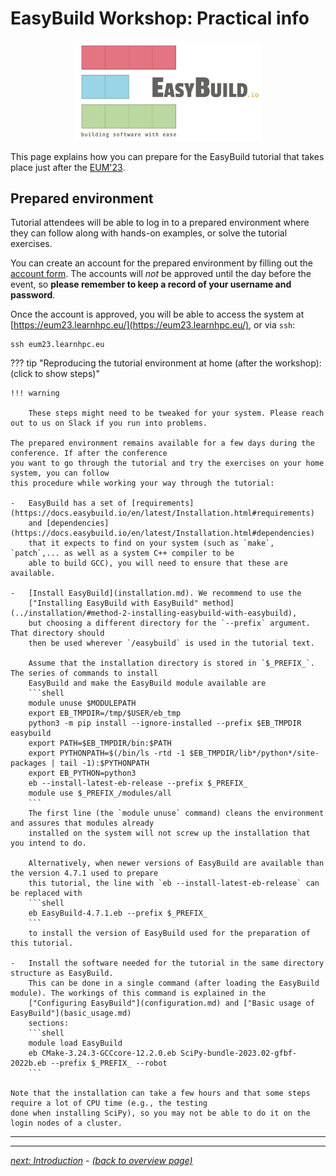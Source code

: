 # EasyBuild Workshop: Practical info

<p align="center"><a href="https://easybuild.io"><img src="../../img/easybuild_logo_alpha.png" alt="EasyBuild logo" width="300px"/></a></p>

This page explains how you can prepare for the EasyBuild tutorial
that takes place just after the [EUM'23](https://easybuild.io/eum23/).

## Prepared environment

Tutorial attendees will be able to log in to a prepared environment
where they can follow along with hands-on examples, or solve the
tutorial exercises.

You can create an account for the prepared environment by filling
out the [account form](https://mokey.eum23.learnhpc.eu/auth/signup).
The accounts will _not_ be approved until the day before the event, so
**please remember to keep a record of your username and password**.

Once the account is approved, you will be able to access the system
at [https://eum23.learnhpc.eu/](https://eum23.learnhpc.eu/), or via `ssh`:

    ssh eum23.learnhpc.eu

??? tip "Reproducing the tutorial environment at home (after the workshop): (click to show steps)"

    !!! warning

        These steps might need to be tweaked for your system. Please reach out to us on Slack if you run into problems.

    The prepared environment remains available for a few days during the conference. If after the conference
    you want to go through the tutorial and try the exercises on your home system, you can follow
    this procedure while working your way through the tutorial:

    -   EasyBuild has a set of [requirements](https://docs.easybuild.io/en/latest/Installation.html#requirements)
        and [dependencies](https://docs.easybuild.io/en/latest/Installation.html#dependencies)
        that it expects to find on your system (such as `make`, `patch`,... as well as a system C++ compiler to be
        able to build GCC), you will need to ensure that these are available. 

    -   [Install EasyBuild](installation.md). We recommend to use the 
        ["Installing EasyBuild with EasyBuild" method](../installation/#method-2-installing-easybuild-with-easybuild),
        but choosing a different directory for the `--prefix` argument. That directory should
        then be used wherever `/easybuild` is used in the tutorial text.

        Assume that the installation directory is stored in `$_PREFIX_`. The series of commands to install
        EasyBuild and make the EasyBuild module available are
        ```shell
        module unuse $MODULEPATH
        export EB_TMPDIR=/tmp/$USER/eb_tmp
        python3 -m pip install --ignore-installed --prefix $EB_TMPDIR easybuild
        export PATH=$EB_TMPDIR/bin:$PATH
        export PYTHONPATH=$(/bin/ls -rtd -1 $EB_TMPDIR/lib*/python*/site-packages | tail -1):$PYTHONPATH
        export EB_PYTHON=python3
        eb --install-latest-eb-release --prefix $_PREFIX_
        module use $_PREFIX_/modules/all
        ```
        The first line (the `module unuse` command) cleans the environment and assures that modules already
        installed on the system will not screw up the installation that you intend to do.

        Alternatively, when newer versions of EasyBuild are available than the version 4.7.1 used to prepare
        this tutorial, the line with `eb --install-latest-eb-release` can be replaced with
        ```shell
        eb EasyBuild-4.7.1.eb --prefix $_PREFIX_
        ```
        to install the version of EasyBuild used for the preparation of this tutorial.

    -   Install the software needed for the tutorial in the same directory structure as EasyBuild.
        This can be done in a single command (after loading the EasyBuild module). The workings of this command is explained in the
        ["Configuring EasyBuild"](configuration.md) and ["Basic usage of EasyBuild"](basic_usage.md)
        sections:
        ```shell
        module load EasyBuild
        eb CMake-3.24.3-GCCcore-12.2.0.eb SciPy-bundle-2023.02-gfbf-2022b.eb --prefix $_PREFIX_ --robot
        ```

    Note that the installation can take a few hours and that some steps require a lot of CPU time (e.g., the testing
    done when installing SciPy), so you may not be able to do it on the login nodes of a cluster.

---

---

[*next: Introduction*](introduction.md) - [*(back to overview page)*](index.md)
